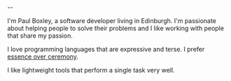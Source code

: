 --

I'm Paul Boxley, a software developer living in Edinburgh. I'm passionate about helping people to solve their problems and I like working with people that share my passion.

I love programming languages that are expressive and terse. I prefer [essence over ceremony][Bini-Typing].

I like lightweight tools that perform a single task very well.

 [Bini-Typing]: http://olabini.com/blog/2008/04/pragmatic-static-typing/